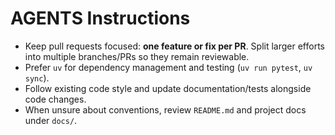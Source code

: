 # AGENTS Instructions

- Keep pull requests focused: **one feature or fix per PR**. Split larger efforts into multiple branches/PRs so they remain reviewable.
- Prefer `uv` for dependency management and testing (`uv run pytest`, `uv sync`).
- Follow existing code style and update documentation/tests alongside code changes.
- When unsure about conventions, review `README.md` and project docs under `docs/`.

